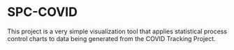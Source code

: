# SPC-COVID
This project is a very simple visualization tool that applies statistical process control charts to data being generated from the COVID Tracking Project.
